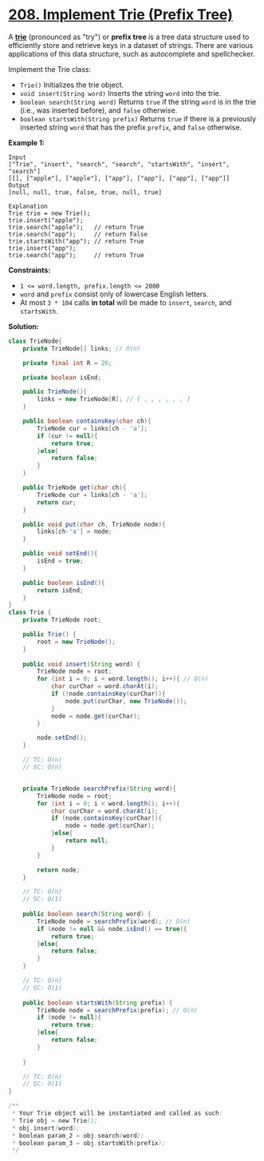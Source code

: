 # [208. Implement Trie (Prefix Tree)](https://leetcode.com/problems/implement-trie-prefix-tree/)

A [**trie**](https://en.wikipedia.org/wiki/Trie) (pronounced as "try") or **prefix tree** is a tree data structure used to efficiently store and retrieve keys in a dataset of strings. There are various applications of this data structure, such as autocomplete and spellchecker.

Implement the Trie class:

- `Trie()` Initializes the trie object.
- `void insert(String word)` Inserts the string `word` into the trie.
- `boolean search(String word)` Returns `true` if the string `word` is in the trie (i.e., was inserted before), and `false` otherwise.
- `boolean startsWith(String prefix)` Returns `true` if there is a previously inserted string `word` that has the prefix `prefix`, and `false` otherwise.

 

**Example 1:**

```
Input
["Trie", "insert", "search", "search", "startsWith", "insert", "search"]
[[], ["apple"], ["apple"], ["app"], ["app"], ["app"], ["app"]]
Output
[null, null, true, false, true, null, true]

Explanation
Trie trie = new Trie();
trie.insert("apple");
trie.search("apple");   // return True
trie.search("app");     // return False
trie.startsWith("app"); // return True
trie.insert("app");
trie.search("app");     // return True
```

 

**Constraints:**

- `1 <= word.length, prefix.length <= 2000`
- `word` and `prefix` consist only of lowercase English letters.
- At most `3 * 104` calls **in total** will be made to `insert`, `search`, and `startsWith`.



**Solution:**

```java
class TrieNode{
    private TrieNode[] links; // O(n)

    private final int R = 26;

    private boolean isEnd;

    public TrieNode(){
        links = new TrieNode[R]; // [ , , , , , , ]
    }

    public boolean containsKey(char ch){
        TrieNode cur = links[ch - 'a'];
        if (cur != null){
            return true;
        }else{
            return false;
        }
    }

    public TrieNode get(char ch){
        TrieNode cur = links[ch - 'a'];
        return cur;
    }

    public void put(char ch, TrieNode node){
        links[ch-'a'] = node;
    }

    public void setEnd(){
        isEnd = true;
    }

    public boolean isEnd(){
        return isEnd;
    }
}
class Trie {
    private TrieNode root;

    public Trie() {
        root = new TrieNode();
    }
    
    public void insert(String word) {
        TrieNode node = root;
        for (int i = 0; i < word.length(); i++){ // O(n)
            char curChar = word.charAt(i);
            if (!node.containsKey(curChar)){
                node.put(curChar, new TrieNode());
            }
            node = node.get(curChar);
        }

        node.setEnd();
    }

    // TC: O(n)
    // SC: O(n)


    private TrieNode searchPrefix(String word){
        TrieNode node = root;
        for (int i = 0; i < word.length(); i++){
            char curChar = word.charAt(i);
            if (node.containsKey(curChar)){
                node = node.get(curChar);
            }else{
                return null;
            }
        }

        return node;
    }

    // TC: O(n)
    // SC: O(1)
    
    public boolean search(String word) {
        TrieNode node = searchPrefix(word); // O(n)
        if (node != null && node.isEnd() == true){
            return true;
        }else{
            return false;
        }
    }

    // TC: O(n)
    // SC: O(1)
    
    public boolean startsWith(String prefix) {
        TrieNode node = searchPrefix(prefix); // O(n)
        if (node != null){
            return true;
        }else{
            return false;
        }
        
    }

    // TC: O(n)
    // SC: O(1)
}

/**
 * Your Trie object will be instantiated and called as such:
 * Trie obj = new Trie();
 * obj.insert(word);
 * boolean param_2 = obj.search(word);
 * boolean param_3 = obj.startsWith(prefix);
 */
```

